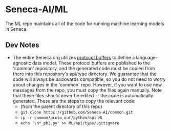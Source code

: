 # Seneca-AI/ML

The ML repo maintains all of the code for running machine learning models in Seneca.

## Dev Notes
* The entire Seneca org utilizes [protocol buffers](https://developers.google.com/protocol-buffers) to define a language-agnostic data model.  These protocol buffers are published to the 'common' repository, and the generated code must be copied from there into this repository's api/type directory.  We guarantee that the code will always be backwards compatible, so you do not need to worry about changes in the 'common' repo.  However, if you want to use new messages from the repo, you must copy the files again manually.  Note that these files should never be edited -- the code is automatically generated. These are the steps to copy the relevant code:
    * (from the parent directory of this repo)
    * `git clone https://github.com/Seneca-AI/common.git`
    * `cp -r common/proto_out/python/api ML`
    * `echo '\n*_pb2.py' >> ML/api/type/.gitignore`
